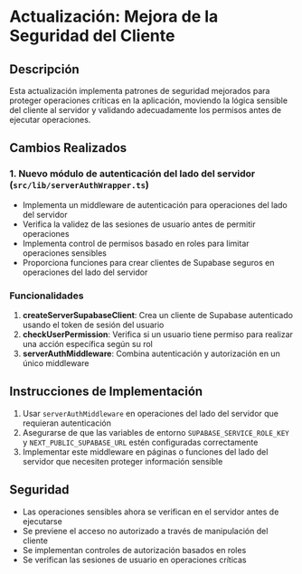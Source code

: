# Actualización: Mejora de la Seguridad del Cliente

## Descripción
Esta actualización implementa patrones de seguridad mejorados para proteger operaciones críticas en la aplicación, moviendo la lógica sensible del cliente al servidor y validando adecuadamente los permisos antes de ejecutar operaciones.

## Cambios Realizados

### 1. Nuevo módulo de autenticación del lado del servidor (`src/lib/serverAuthWrapper.ts`)
- Implementa un middleware de autenticación para operaciones del lado del servidor
- Verifica la validez de las sesiones de usuario antes de permitir operaciones
- Implementa control de permisos basado en roles para limitar operaciones sensibles
- Proporciona funciones para crear clientes de Supabase seguros en operaciones del lado del servidor

### Funcionalidades

1. **createServerSupabaseClient**: Crea un cliente de Supabase autenticado usando el token de sesión del usuario
2. **checkUserPermission**: Verifica si un usuario tiene permiso para realizar una acción específica según su rol
3. **serverAuthMiddleware**: Combina autenticación y autorización en un único middleware

## Instrucciones de Implementación

1. Usar `serverAuthMiddleware` en operaciones del lado del servidor que requieran autenticación
2. Asegurarse de que las variables de entorno `SUPABASE_SERVICE_ROLE_KEY` y `NEXT_PUBLIC_SUPABASE_URL` estén configuradas correctamente
3. Implementar este middleware en páginas o funciones del lado del servidor que necesiten proteger información sensible

## Seguridad
- Las operaciones sensibles ahora se verifican en el servidor antes de ejecutarse
- Se previene el acceso no autorizado a través de manipulación del cliente
- Se implementan controles de autorización basados en roles
- Se verifican las sesiones de usuario en operaciones críticas